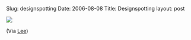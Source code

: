 Slug: designspotting
Date: 2006-08-08
Title: Designspotting
layout: post

<a href="http://www.mordecaidesign.com/mordecaidesign6/index.php/2006/03/31/designspotting/
"><img border="0" class="at-xid-6a010534988cd3970b0120a5b364f7970c" src="http://steveivy.typepad.com/.a/6a010534988cd3970b0120a5b364f7970c-pi" /></a>

(Via [Lee](http://www.fusion4design.com/wp/))
